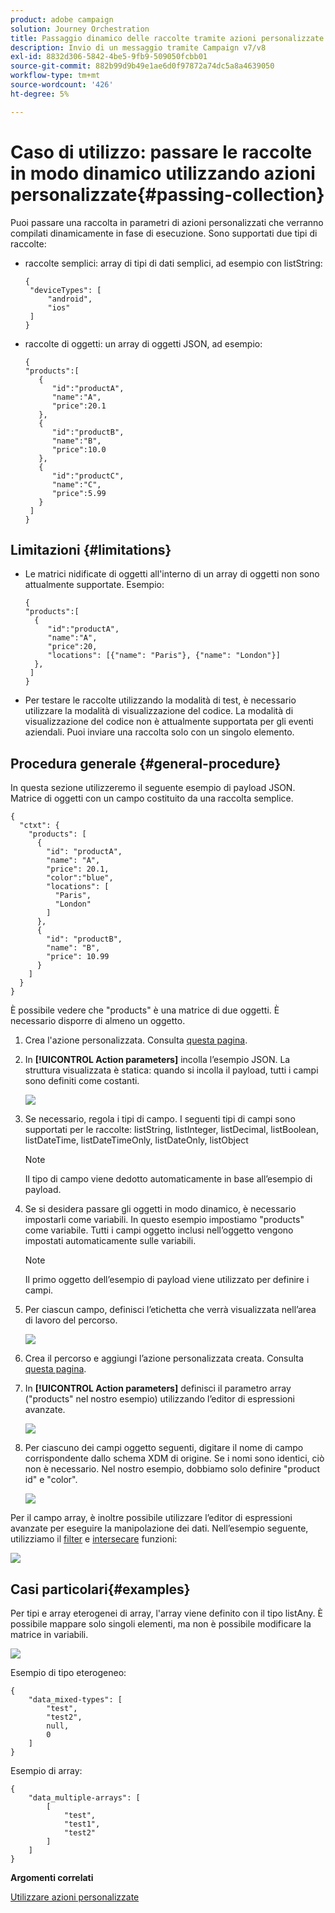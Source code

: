 ```yaml
---
product: adobe campaign
solution: Journey Orchestration
title: Passaggio dinamico delle raccolte tramite azioni personalizzate
description: Invio di un messaggio tramite Campaign v7/v8
exl-id: 8832d306-5842-4be5-9fb9-509050fcbb01
source-git-commit: 882b99d9b49e1ae6d0f97872a74dc5a8a4639050
workflow-type: tm+mt
source-wordcount: '426'
ht-degree: 5%

---
```



# Caso di utilizzo: passare le raccolte in modo dinamico utilizzando azioni personalizzate{#passing-collection}

Puoi passare una raccolta in parametri di azioni personalizzati che verranno compilati dinamicamente in fase di esecuzione. Sono supportati due tipi di raccolte:

* raccolte semplici: array di tipi di dati semplici, ad esempio con listString:

   ```
   {
    "deviceTypes": [
        "android",
        "ios"
    ]
   }
   ```

* raccolte di oggetti: un array di oggetti JSON, ad esempio:

   ```
   {
   "products":[
      {
         "id":"productA",
         "name":"A",
         "price":20.1
      },
      {
         "id":"productB",
         "name":"B",
         "price":10.0
      },
      {
         "id":"productC",
         "name":"C",
         "price":5.99
      }
    ]
   }
   ```

## Limitazioni  {#limitations}

* Le matrici nidificate di oggetti all&#39;interno di un array di oggetti non sono attualmente supportate. Esempio:

   ```
   {
   "products":[
     {
        "id":"productA",
        "name":"A",
        "price":20,
        "locations": [{"name": "Paris"}, {"name": "London"}]
     },
    ]
   }
   ```
* Per testare le raccolte utilizzando la modalità di test, è necessario utilizzare la modalità di visualizzazione del codice. La modalità di visualizzazione del codice non è attualmente supportata per gli eventi aziendali. Puoi inviare una raccolta solo con un singolo elemento.

## Procedura generale {#general-procedure}

In questa sezione utilizzeremo il seguente esempio di payload JSON. Matrice di oggetti con un campo costituito da una raccolta semplice.

```
{
  "ctxt": {
    "products": [
      {
        "id": "productA",
        "name": "A",
        "price": 20.1,
        "color":"blue",
        "locations": [
          "Paris",
          "London"
        ]
      },
      {
        "id": "productB",
        "name": "B",
        "price": 10.99
      }
    ]
  }
}
```

È possibile vedere che &quot;products&quot; è una matrice di due oggetti. È necessario disporre di almeno un oggetto.

1. Crea l&#39;azione personalizzata. Consulta [questa pagina](../action/about-custom-action-configuration.md).

1. In **[!UICONTROL Action parameters]** incolla l’esempio JSON. La struttura visualizzata è statica: quando si incolla il payload, tutti i campi sono definiti come costanti.

   ![](assets/uc-collection-1.png)

1. Se necessario, regola i tipi di campo. I seguenti tipi di campi sono supportati per le raccolte: listString, listInteger, listDecimal, listBoolean, listDateTime, listDateTimeOnly, listDateOnly, listObject

   >[!NOTE]
   >
   >Il tipo di campo viene dedotto automaticamente in base all’esempio di payload.

1. Se si desidera passare gli oggetti in modo dinamico, è necessario impostarli come variabili. In questo esempio impostiamo &quot;products&quot; come variabile. Tutti i campi oggetto inclusi nell’oggetto vengono impostati automaticamente sulle variabili.

   >[!NOTE]
   >
   >Il primo oggetto dell’esempio di payload viene utilizzato per definire i campi.

1. Per ciascun campo, definisci l’etichetta che verrà visualizzata nell’area di lavoro del percorso.

   ![](assets/uc-collection-2.png)

1. Crea il percorso e aggiungi l’azione personalizzata creata. Consulta [questa pagina](../building-journeys/using-custom-actions.md).

1. In **[!UICONTROL Action parameters]** definisci il parametro array (&quot;products&quot; nel nostro esempio) utilizzando l’editor di espressioni avanzate.

   ![](assets/uc-collection-3.png)

1. Per ciascuno dei campi oggetto seguenti, digitare il nome di campo corrispondente dallo schema XDM di origine. Se i nomi sono identici, ciò non è necessario. Nel nostro esempio, dobbiamo solo definire &quot;product id&quot; e &quot;color&quot;.

   ![](assets/uc-collection-4.png)

Per il campo array, è inoltre possibile utilizzare l’editor di espressioni avanzate per eseguire la manipolazione dei dati. Nell’esempio seguente, utilizziamo il [filter](functions/functionfilter.md) e [intersecare](functions/functionintersect.md) funzioni:

![](assets/uc-collection-5.png)

## Casi particolari{#examples}

Per tipi e array eterogenei di array, l&#39;array viene definito con il tipo listAny. È possibile mappare solo singoli elementi, ma non è possibile modificare la matrice in variabili.

![](assets/uc-collection-heterogeneous.png)

Esempio di tipo eterogeneo:

```
{
    "data_mixed-types": [
        "test",
        "test2",
        null,
        0
    ]
}
```

Esempio di array:

```
{
    "data_multiple-arrays": [
        [
            "test",
            "test1",
            "test2"
        ]
    ]
}
```

**Argomenti correlati**

[Utilizzare azioni personalizzate](../building-journeys/using-custom-actions.md)
